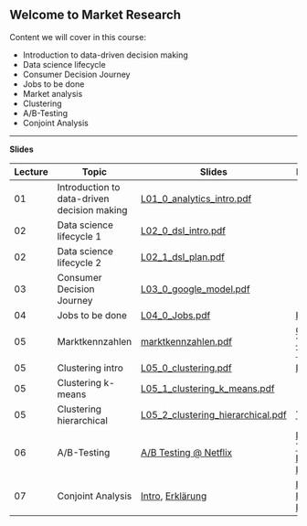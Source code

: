 ## Welcome to Market Research 

Content we will cover in this course:

- 	Introduction to data-driven decision making
- 	Data science lifecycle
- 	Consumer Decision Journey
- 	Jobs to be done
- 	Market analysis
- 	Clustering
-  A/B-Testing  
- 	Conjoint Analysis

<!--
- 	Association Rule Mining
- 	Decision trees
- 	K-nearest-neighbour
- 	Deep Learning
-->

---

**Slides**


Lecture|Topic|Slides | Resources
---|---|---|---
01|Introduction to data-driven decision making|[L01_0_analytics_intro.pdf](https://github.com/kirenz/market-research/blob/main/slides/L01_0_analytics_intro.pdf)|
02|Data science lifecycle 1|[L02_0_dsl_intro.pdf](https://github.com/kirenz/market-research/blob/main/slides/L02_0_dsl_intro.pdf)  |
02|Data science lifecycle 2|[L02_1_dsl_plan.pdf](https://github.com/kirenz/market-research/blob/main/slides/L02_1_dsl_plan.pdf)  |
03|Consumer Decision Journey|[L03_0_google_model.pdf](https://github.com/kirenz/market-research/blob/main/slides/L03_0_google_model.pdf) |  
04|Jobs to be done| [L04_0_Jobs.pdf](https://github.com/kirenz/market-research/blob/main/slides/L04_0_Jobs.pdf)  | [Book](https://github.com/kirenz/market-research/blob/main/slides/L04_1_Jobs_book.pdf)
05 | Marktkennzahlen | [marktkennzahlen.pdf](https://drive.google.com/file/d/1CUGSZizxWyp58Cg86sHWfngwaaS0YMS9/view?usp=sharing) |[Case](https://drive.google.com/file/d/1E7bEnbwc5ixaIy2pdHCOJp4Llvh2UL6S/view?usp=sharing), [Table](https://docs.google.com/spreadsheets/d/1kFW8d_cSzKzGyKYgsWNlRG6Wubf8NcpO3Y09P6-yWec/edit?usp=sharing), [Table edit](https://docs.google.com/spreadsheets/d/1sD_uxTtVebIS_FWAY9c6C1_AfGSm9HSwndCKuGul0Jk/edit?usp=sharing) |
05|Clustering intro|[L05_0_clustering.pdf](https://github.com/kirenz/market-research/blob/main/slides/L05_0_clustering.pdf)  | [Example](https://docs.google.com/spreadsheets/d/1cRrsCSvJonwObtQGg_MURQlglHJIW9wl3lhd1Xhs99k/edit?usp=sharing)
05|Clustering k-means|[L05_1_clustering_k_means.pdf](https://github.com/kirenz/market-research/blob/main/slides/L05_1_clustering_k_means.pdf)  |
05|Clustering hierarchical|[L05_2_clustering_hierarchical.pdf](https://github.com/kirenz/market-research/blob/main/slides/L05_2_clustering_hierarchical.pdf) | [Tutorial](https://kirenz.github.io/clustering/hierarchisch.html)
06|A/B-Testing |[A/B Testing @ Netflix](https://docs.google.com/presentation/d/1sXRP142xVtZ_65Dp-sadd2eNJhK0P8OtU7mH83XIupU/export/pdf) | [Netflix Techblog](https://netflixtechblog.com/decision-making-at-netflix-33065fa06481), [Bsp. Klausur](https://drive.google.com/file/d/1tNB3Suyctc-nV4cptYtAo0w5cTwTi2O9/view?usp=sharing)
07|Conjoint Analysis |[Intro](https://docs.google.com/presentation/d/1lnMKcu65JFh2t1izoD-IKxfJ_r_rLd6nJgoKSpDF_oo/export/pdf), [Erklärung](https://drive.google.com/file/d/1W-pvSy-xxP__MReBs7t8MUMJkEamjOTZ/view?usp=sharing) | [Excel Beispiel](https://github.com/kirenz/python-notebooks/blob/main/conjoint/conjoint-bluetooth.xlsx), [Regression](https://github.com/kirenz/python-notebooks/blob/main/conjoint/conjoint.ipynb)


<!--
04|Jobs to be done|NA
 
-->


